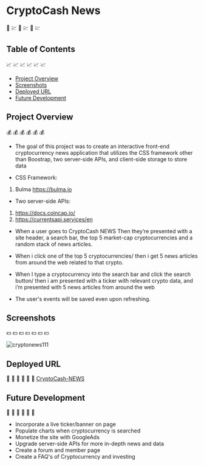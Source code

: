 # CryptoCash News 
📰 💹 📰 💹 📰 💹

## Table of Contents 
📈 📈 📈 📈 📈 📈 
* [Project Overview](#Project-overview)
* [Screenshots](#Screenshots)
* [Deployed URL](#Deployed-url)
* [Future Development](#Future-development)

## Project Overview 
💰 💰 💰 💰 💰 💰
* The goal of this project was to create an interactive front-end cryptocurrency news application that utilizes the CSS framework other than Boostrap, two server-side APIs, and client-side storage to store data

* CSS Framework:
1. Bulma https://bulma.io

* Two server-side APIs:
1. https://docs.coincap.io/
2. https://currentsapi.services/en

* When a user goes to CryptoCash NEWS Then they’re presented with a site header, a search bar, the top 5 market-cap cryptocurrencies and a random stack of news articles.

* When i click one of the top 5 cryptocurrencies/ then i get 5 news articles from around the web related to that crypto.

* When I type a cryptocurrency into the search bar and click the search button/ then i am presented with a ticker with relevant crypto data, and i’m presented with 5 news articles from around the web


* The user's events will be saved even upon refreshing.

## Screenshots 
💵 💵 💵 💵 💵 💵 💵

![cryptonews111](https://user-images.githubusercontent.com/78969397/122078806-77ab5a00-cdc2-11eb-9781-36f8865c124c.png)






## Deployed URL 
💸 💸 💸 💸 💸 💸
[CryptoCash-NEWS](https://jmanauth.github.io/CryptoCashNews/ "CryptoCash-NEWS Home")

## Future Development 
🚀 🚀 🚀 🚀 🚀 🚀
* Incorporate a live ticker/banner on page
* Populate charts when cryptocurrency is searched
* Monetize the site with GoogleAds 
* Upgrade server-side APIs for more in-depth news and data
* Create a forum and member page
* Create a FAQ's of Cryptocurrency and investing

